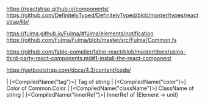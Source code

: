 https://reactstrap.github.io/components/
https://github.com/DefinitelyTyped/DefinitelyTyped/blob/master/types/reactstrap/lib/

https://fulma.github.io/Fulma/#fulma/elements/notification
https://github.com/Fulma/Fulma/blob/master/src/Fulma/Common.fs

https://github.com/fable-compiler/fable-react/blob/master/docs/using-third-party-react-components.md#1-install-the-react-component

https://getbootstrap.com/docs/4.3/content/code/

| [<CompiledName("tag")>] Tag of string
| [<CompiledName("color")>] Color of Common.Color
| [<CompiledName("className")>] ClassName of string
| [<CompiledName("innerRef")>] InnerRef of (Element -> unit)